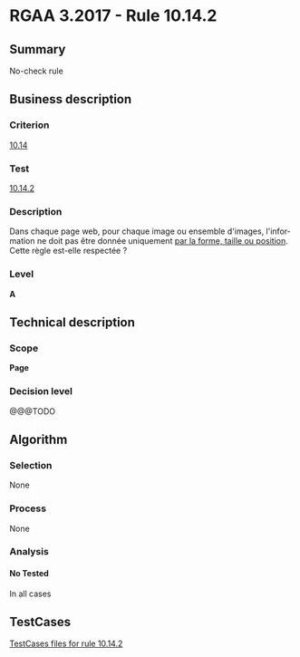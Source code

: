 # RGAA 3.2017 - Rule 10.14.2

## Summary
No-check rule


## Business description

### Criterion
[10.14](http://references.modernisation.gouv.fr/rgaa-accessibilite/criteres.html#crit-10-14)

### Test
[10.14.2](http://references.modernisation.gouv.fr/rgaa-accessibilite/criteres.html#test-10-14-2)

### Description
<div lang="fr">Dans chaque page web, pour chaque image ou ensemble d'images, l'information ne doit pas &#xEA;tre donn&#xE9;e uniquement <a href="http://references.modernisation.gouv.fr/rgaa-accessibilite/glossaire.html#indication-forme-taille-position">par la forme, taille ou position</a>. Cette r&#xE8;gle est-elle respect&#xE9;e&nbsp;?</div>

### Level
**A**


## Technical description

### Scope
**Page**

### Decision level
@@@TODO


## Algorithm

### Selection
None

### Process
None

### Analysis

#### No Tested
In all cases


##  TestCases

[TestCases files for rule 10.14.2](https://github.com/Asqatasun/Asqatasun/tree/develop/rules/rules-rgaa3.2017/src/test/resources/testcases/rgaa32017/Rgaa32017Rule101402/)


